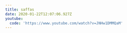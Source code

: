 ```yaml
---
title: saffas
date: 2020-01-22T12:07:06.927Z
youtube:
  code: 'https://www.youtube.com/watch?v=JNHw1DMMQaM'
---
```


